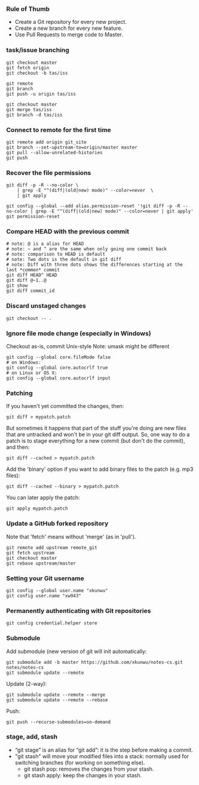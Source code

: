 ---
---
### Rule of Thumb
-   Create a Git repository for every new project.
-   Create a new branch for every new feature.
-   Use Pull Requests to merge code to Master.

### task/issue branching
```
git checkout master
git fetch origin
git checkout -b tas/iss

git remote
git branch
git push -u origin tas/iss

git checkout master
git merge tas/iss
git branch -d tas/iss
```

### Connect to remote for the first time
```
git remote add origin git_site
git branch --set-upstream-to=origin/master master
git pull --allow-unrelated-histories
git push
```

### Recover the file permissions
```
git diff -p -R --no-color \
    | grep -E "^(diff|(old|new) mode)" --color=never  \
    | git apply

git config --global --add alias.permission-reset '!git diff -p -R --no-color | grep -E "^(diff|(old|new) mode)" --color=never | git apply'
git permission-reset
```

### Compare HEAD with the previous commit
```
# note: @ is a alias for HEAD
# note: ~ and ^ are the same when only going one commit back
# note: comparison to HEAD is default
# note: Two dots is the default in git diff
# note: Diff with three dots shows the differences starting at the last *common* commit
git diff HEAD^ HEAD
git diff @~1..@
git show
git diff commit_id
```

### Discard unstaged changes
```
git checkout -- .
```

### Ignore file mode change (especially in Windows)
Checkout as-is, commit Unix-style
Note: umask might be different
```
git config --global core.fileMode false
# on Windows:
git config --global core.autocrlf true
# on Linux or OS X:
git config --global core.autocrlf input
```

### Patching
If you haven't yet committed the changes, then:
```
git diff > mypatch.patch
```
But sometimes it happens that part of the stuff you're doing are new files that are untracked and won't be in your git diff output. So, one way to do a patch is to stage everything for a new commit (but don't do the commit), and then:
```
git diff --cached > mypatch.patch
```
Add the 'binary' option if you want to add binary files to the patch (e.g. mp3 files):
```
git diff --cached --binary > mypatch.patch
```
You can later apply the patch:
```
git apply mypatch.patch
```

### Update a GitHub forked repository
Note that 'fetch' means without 'merge' (as in 'pull').
```
git remote add upstream remote_git
git fetch upstream
git checkout master
git rebase upstream/master
```


### Setting your Git username
```
git config --global user.name "xkunwu"
git config user.name "xw943"
```

### Permanently authenticating with Git repositories
```
git config credential.helper store
```

### Submodule
Add submodule (new version of git will init automatically:
```
git submodule add -b master https://github.com/xkunwu/notes-cs.git notes/notes-cs
git submodule update --remote
```
Update (2-way):
```
git submodule update --remote --merge
git submodule update --remote --rebase
```
Push:
```
git push --recurse-submodules=on-demand
```

### stage, add, stash
-   “git stage” is an alias for “git add”: it is the step before making a commit.
-   "git stash" will move your modified files into a stack: normally used for switching branches (for working on something else).
    -   git stash pop: removes the changes from your stash.
    -   git stash apply: keep the changes in your stash.
